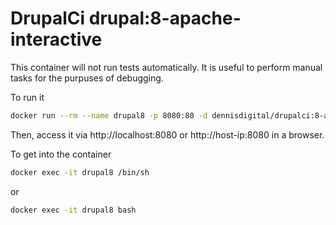 # DrupalCi drupal:8-apache-interactive

This container will not run tests automatically.
It is useful to perform manual tasks for the purpuses of debugging.

To run it

```bash
docker run --rm --name drupal8 -p 8080:80 -d dennisdigital/drupalci:8-apache-interactive
```

Then, access it via http://localhost:8080 or http://host-ip:8080 in a browser.

To get into the container

```bash
docker exec -it drupal8 /bin/sh
```

or

```bash
docker exec -it drupal8 bash
```
